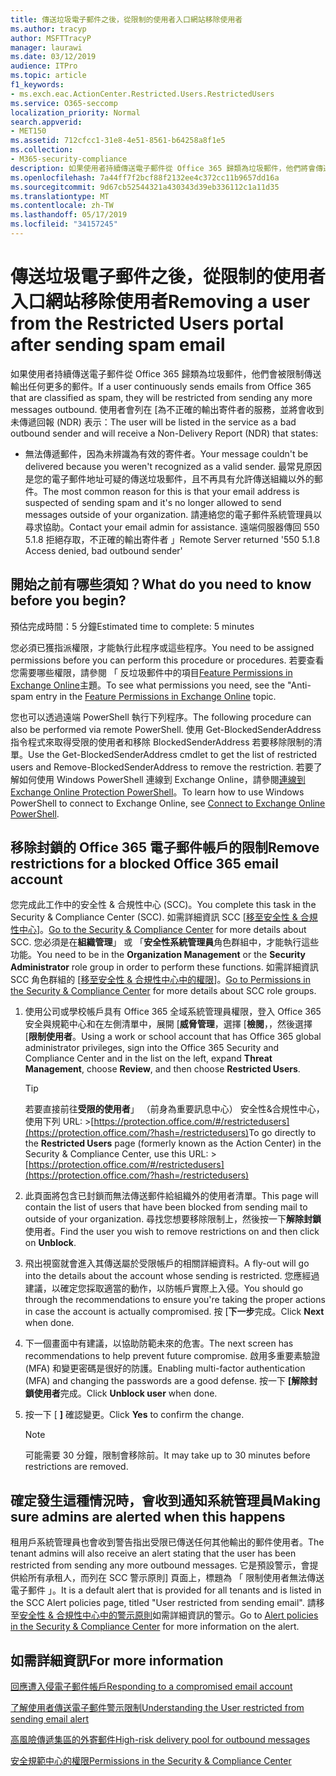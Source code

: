 ```yaml
---
title: 傳送垃圾電子郵件之後，從限制的使用者入口網站移除使用者
ms.author: tracyp
author: MSFTTracyP
manager: laurawi
ms.date: 03/12/2019
audience: ITPro
ms.topic: article
f1_keywords:
- ms.exch.eac.ActionCenter.Restricted.Users.RestrictedUsers
ms.service: O365-seccomp
localization_priority: Normal
search.appverid:
- MET150
ms.assetid: 712cfcc1-31e8-4e51-8561-b64258a8f1e5
ms.collection:
- M365-security-compliance
description: 如果使用者持續傳送電子郵件從 Office 365 歸類為垃圾郵件，他們將會傳送任何更多的郵件限制。
ms.openlocfilehash: 7a44ff7f2bcf88f2132ee4c372cc11b9657dd16a
ms.sourcegitcommit: 9d67cb52544321a430343d39eb336112c1a11d35
ms.translationtype: MT
ms.contentlocale: zh-TW
ms.lasthandoff: 05/17/2019
ms.locfileid: "34157245"
---
```

# <a name="removing-a-user-from-the-restricted-users-portal-after-sending-spam-email"></a><span data-ttu-id="9f523-103">傳送垃圾電子郵件之後，從限制的使用者入口網站移除使用者</span><span class="sxs-lookup"><span data-stu-id="9f523-103">Removing a user from the Restricted Users portal after sending spam email</span></span>

<span data-ttu-id="9f523-104">如果使用者持續傳送電子郵件從 Office 365 歸類為垃圾郵件，他們會被限制傳送輸出任何更多的郵件。</span><span class="sxs-lookup"><span data-stu-id="9f523-104">If a user continuously sends emails from Office 365 that are classified as spam, they will be restricted from sending any more messages outbound.</span></span> <span data-ttu-id="9f523-105">使用者會列在 [為不正確的輸出寄件者的服務，並將會收到未傳遞回報 (NDR) 表示：</span><span class="sxs-lookup"><span data-stu-id="9f523-105">The user will be listed in the service as a bad outbound sender and will receive a Non-Delivery Report (NDR) that states:</span></span>

- <span data-ttu-id="9f523-106">無法傳遞郵件，因為未辨識為有效的寄件者。</span><span class="sxs-lookup"><span data-stu-id="9f523-106">Your message couldn't be delivered because you weren't recognized as a valid sender.</span></span> <span data-ttu-id="9f523-107">最常見原因是您的電子郵件地址可疑的傳送垃圾郵件，且不再具有允許傳送組織以外的郵件。</span><span class="sxs-lookup"><span data-stu-id="9f523-107">The most common reason for this is that your email address is suspected of sending spam and it's no longer allowed to send messages outside of your organization.</span></span> <span data-ttu-id="9f523-108">請連絡您的電子郵件系統管理員以尋求協助。</span><span class="sxs-lookup"><span data-stu-id="9f523-108">Contact your email admin for assistance.</span></span> <span data-ttu-id="9f523-109">遠端伺服器傳回 550 5.1.8 拒絕存取，不正確的輸出寄件者 」</span><span class="sxs-lookup"><span data-stu-id="9f523-109">Remote Server returned '550 5.1.8 Access denied, bad outbound sender'</span></span>

## <a name="what-do-you-need-to-know-before-you-begin"></a><span data-ttu-id="9f523-110">開始之前有哪些須知？</span><span class="sxs-lookup"><span data-stu-id="9f523-110">What do you need to know before you begin?</span></span>
<span data-ttu-id="9f523-111"><a name="sectionSection0"> </a></span><span class="sxs-lookup"><span data-stu-id="9f523-111"></span></span>

<span data-ttu-id="9f523-112">預估完成時間：5 分鐘</span><span class="sxs-lookup"><span data-stu-id="9f523-112">Estimated time to complete: 5 minutes</span></span>
  
<span data-ttu-id="9f523-113">您必須已獲指派權限，才能執行此程序或這些程序。</span><span class="sxs-lookup"><span data-stu-id="9f523-113">You need to be assigned permissions before you can perform this procedure or procedures.</span></span> <span data-ttu-id="9f523-114">若要查看您需要哪些權限，請參閱 「 反垃圾郵件中的項目[Feature Permissions in Exchange Online](http://technet.microsoft.com/library/15073ce1-0917-403b-8839-02a2ebc96e16.aspx)主題。</span><span class="sxs-lookup"><span data-stu-id="9f523-114">To see what permissions you need, see the "Anti-spam entry in the [Feature Permissions in Exchange Online](http://technet.microsoft.com/library/15073ce1-0917-403b-8839-02a2ebc96e16.aspx) topic.</span></span>

<span data-ttu-id="9f523-115">您也可以透過遠端 PowerShell 執行下列程序。</span><span class="sxs-lookup"><span data-stu-id="9f523-115">The following procedure can also be performed via remote PowerShell.</span></span> <span data-ttu-id="9f523-116">使用 Get-BlockedSenderAddress 指令程式來取得受限的使用者和移除 BlockedSenderAddress 若要移除限制的清單。</span><span class="sxs-lookup"><span data-stu-id="9f523-116">Use the Get-BlockedSenderAddress cmdlet to get the list of restricted users and Remove-BlockedSenderAddress to remove the restriction.</span></span> <span data-ttu-id="9f523-117">若要了解如何使用 Windows PowerShell 連線到 Exchange Online，請參閱[連線到 Exchange Online Protection PowerShell](https://go.microsoft.com/fwlink/p/?linkid=396554)。</span><span class="sxs-lookup"><span data-stu-id="9f523-117">To learn how to use Windows PowerShell to connect to Exchange Online, see [Connect to Exchange Online PowerShell](https://go.microsoft.com/fwlink/p/?linkid=396554).</span></span>

## <a name="remove-restrictions-for-a-blocked-office-365-email-account"></a><span data-ttu-id="9f523-118">移除封鎖的 Office 365 電子郵件帳戶的限制</span><span class="sxs-lookup"><span data-stu-id="9f523-118">Remove restrictions for a blocked Office 365 email account</span></span>

<span data-ttu-id="9f523-119">您完成此工作中的安全性 & 合規性中心 (SCC)。</span><span class="sxs-lookup"><span data-stu-id="9f523-119">You complete this task in the Security & Compliance Center (SCC).</span></span> <span data-ttu-id="9f523-120">如需詳細資訊 SCC [[移至安全性 & 合規性中心](go-to-the-securitycompliance-center.md)]。</span><span class="sxs-lookup"><span data-stu-id="9f523-120">[Go to the Security & Compliance Center](go-to-the-securitycompliance-center.md) for more details about SCC.</span></span> <span data-ttu-id="9f523-121">您必須是在**組織管理**」 或 「**安全性系統管理員**角色群組中，才能執行這些功能。</span><span class="sxs-lookup"><span data-stu-id="9f523-121">You need to be in the **Organization Management** or the **Security Administrator** role group in order to perform these functions.</span></span> <span data-ttu-id="9f523-122">如需詳細資訊 SCC 角色群組的 [[移至安全性 & 合規性中心中的權限](permissions-in-the-security-and-compliance-center.md)]。</span><span class="sxs-lookup"><span data-stu-id="9f523-122">[Go to Permissions in the Security & Compliance Center](permissions-in-the-security-and-compliance-center.md) for more details about SCC role groups.</span></span>

1. <span data-ttu-id="9f523-123">使用公司或學校帳戶具有 Office 365 全域系統管理員權限，登入 Office 365 安全與規範中心和在左側清單中，展開 [**威脅管理**，選擇 [**檢閱**，，然後選擇 [**限制使用者**。</span><span class="sxs-lookup"><span data-stu-id="9f523-123">Using a work or school account that has Office 365 global administrator privileges, sign into the Office 365 Security and Compliance Center and in the list on the left, expand **Threat Management**, choose **Review**, and then choose **Restricted Users**.</span></span>
    
    > [!TIP]
    > <span data-ttu-id="9f523-124">若要直接前往**受限的使用者**」 （前身為重要訊息中心） 安全性&amp;合規性中心，使用下列 URL: >[https://protection.office.com/#/restrictedusers](https://protection.office.com/?hash=/restrictedusers)</span><span class="sxs-lookup"><span data-stu-id="9f523-124">To go directly to the **Restricted Users** page (formerly known as the Action Center) in the Security &amp; Compliance Center, use this URL: > [https://protection.office.com/#/restrictedusers](https://protection.office.com/?hash=/restrictedusers)</span></span>

2. <span data-ttu-id="9f523-125">此頁面將包含已封鎖而無法傳送郵件給組織外的使用者清單。</span><span class="sxs-lookup"><span data-stu-id="9f523-125">This page will contain the list of users that have been blocked from sending mail to outside of your organization.</span></span>  <span data-ttu-id="9f523-126">尋找您想要移除限制上，然後按一下**解除封鎖**使用者。</span><span class="sxs-lookup"><span data-stu-id="9f523-126">Find the user you wish to remove restrictions on and then click on **Unblock**.</span></span>

3. <span data-ttu-id="9f523-127">飛出視窗就會進入其傳送屬於受限帳戶的相關詳細資料。</span><span class="sxs-lookup"><span data-stu-id="9f523-127">A fly-out will go into the details about the account whose sending is restricted.</span></span> <span data-ttu-id="9f523-128">您應經過建議，以確定您採取適當的動作，以防帳戶實際上入侵。</span><span class="sxs-lookup"><span data-stu-id="9f523-128">You should go through the recommendations to ensure you're taking the proper actions in case the account is actually compromised.</span></span> <span data-ttu-id="9f523-129">按 [**下一步**完成。</span><span class="sxs-lookup"><span data-stu-id="9f523-129">Click **Next** when done.</span></span>

4. <span data-ttu-id="9f523-130">下一個畫面中有建議，以協助防範未來的危害。</span><span class="sxs-lookup"><span data-stu-id="9f523-130">The next screen has recommendations to help prevent future compromise.</span></span> <span data-ttu-id="9f523-131">啟用多重要素驗證 (MFA) 和變更密碼是很好的防護。</span><span class="sxs-lookup"><span data-stu-id="9f523-131">Enabling multi-factor authentication (MFA) and changing the passwords are a good defense.</span></span> <span data-ttu-id="9f523-132">按一下 **[解除封鎖使用者**完成。</span><span class="sxs-lookup"><span data-stu-id="9f523-132">Click **Unblock user** when done.</span></span>

5. <span data-ttu-id="9f523-133">按一下 [ **]** 確認變更。</span><span class="sxs-lookup"><span data-stu-id="9f523-133">Click **Yes** to confirm the change.</span></span>

    > [!NOTE]
    > <span data-ttu-id="9f523-134">可能需要 30 分鐘，限制會移除前。</span><span class="sxs-lookup"><span data-stu-id="9f523-134">It may take up to 30 minutes before restrictions are removed.</span></span> 

## <a name="making-sure-admins-are-alerted-when-this-happens"></a><span data-ttu-id="9f523-135">確定發生這種情況時，會收到通知系統管理員</span><span class="sxs-lookup"><span data-stu-id="9f523-135">Making sure admins are alerted when this happens</span></span>

<span data-ttu-id="9f523-136">租用戶系統管理員也會收到警告指出受限已傳送任何其他輸出的郵件使用者。</span><span class="sxs-lookup"><span data-stu-id="9f523-136">The tenant admins will also receive an alert stating that the user has been restricted from sending any more outbound messages.</span></span> <span data-ttu-id="9f523-137">它是預設警示，會提供給所有承租人，而列在 SCC 警示原則] 頁面上，標題為 「 限制使用者無法傳送電子郵件 」。</span><span class="sxs-lookup"><span data-stu-id="9f523-137">It is a default alert that is provided for all tenants and is listed in the SCC Alert policies page, titled "User restricted from sending email".</span></span> <span data-ttu-id="9f523-138">請移至[安全性 & 合規性中心中的警示原則](https://docs.microsoft.com/en-us/office365/securitycompliance/alert-policies)如需詳細資訊的警示。</span><span class="sxs-lookup"><span data-stu-id="9f523-138">Go to [Alert policies in the Security & Compliance Center](https://docs.microsoft.com/en-us/office365/securitycompliance/alert-policies) for more information on the alert.</span></span>

## <a name="for-more-information"></a><span data-ttu-id="9f523-139">如需詳細資訊</span><span class="sxs-lookup"><span data-stu-id="9f523-139">For more information</span></span>

[<span data-ttu-id="9f523-140">回應遭入侵電子郵件帳戶</span><span class="sxs-lookup"><span data-stu-id="9f523-140">Responding to a compromised email account</span></span>](responding-to-a-compromised-email-account.md)

[<span data-ttu-id="9f523-141">了解使用者傳送電子郵件警示限制</span><span class="sxs-lookup"><span data-stu-id="9f523-141">Understanding the User restricted from sending email alert</span></span>](https://docs.microsoft.com/en-us/office365/securitycompliance/alert-policies)

[<span data-ttu-id="9f523-142">高風險傳遞集區的外寄郵件</span><span class="sxs-lookup"><span data-stu-id="9f523-142">High-risk delivery pool for outbound messages</span></span>](high-risk-delivery-pool-for-outbound-messages.md)

[<span data-ttu-id="9f523-143">安全規範中心的權限</span><span class="sxs-lookup"><span data-stu-id="9f523-143">Permissions in the Security & Compliance Center</span></span>](permissions-in-the-security-and-compliance-center.md)
